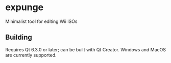 # expunge
Minimalist tool for editing Wii ISOs

## Building
Requires Qt 6.3.0 or later; can be built with Qt Creator. Windows and MacOS are currently supported.
